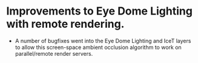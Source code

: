 # Improvements to Eye Dome Lighting with remote rendering.

* A number of bugfixes went into the Eye Dome Lighting and IceT layers
  to allow this screen-space ambient occlusion algorithm to work on
  parallel/remote render servers.
